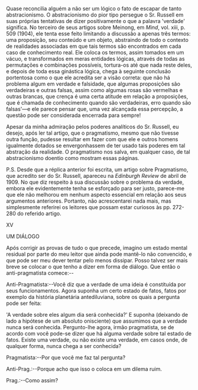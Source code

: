 Quase reconcilia alguém a não ser um lógico o fato de escapar de tanto abstracionismo. O abstracionismo do pior tipo persegue o Sr. Russell em suas próprias tentativas de dizer positivamente o que a palavra 'verdade' significa. No terceiro de seus artigos sobre Meinong, em _Mind_, vol. xiii, p. 509 (1904), ele tenta esse feito limitando a discussão a apenas três termos: uma proposição, seu conteúdo e um objeto, abstraindo de todo o contexto de realidades associadas em que tais termos são encontrados em cada caso de conhecimento real. Ele coloca os termos, assim tomados em um vácuo, e transformados em meras entidades lógicas, através de todas as permutações e combinações possíveis, tortura-os até que nada reste deles, e depois de toda essa ginástica lógica, chega à seguinte conclusão portentosa como o que ele acredita ser a visão correta: que não há problema algum em verdade e falsidade, que algumas proposições são verdadeiras e outras falsas, assim como algumas rosas são vermelhas e outras brancas, que crença é uma certa atitude em relação a proposições, que é chamada de conhecimento quando são verdadeiras, erro quando são falsas'—e ele parece pensar que, uma vez alcançada essa percepção, a questão pode ser considerada encerrada para sempre!

Apesar da minha admiração pelos poderes analíticos do Sr. Russell, eu desejo, após ler tal artigo, que o pragmatismo, mesmo que não tivesse outra função, pudesse resultar em fazer com que ele e outros homens igualmente dotados se envergonhassem de ter usado tais poderes em tal abstração da realidade. O pragmatismo nos salva, em qualquer caso, de tal abstracionismo doentio como mostram essas páginas.

P.S. Desde que a réplica anterior foi escrita, um artigo sobre Pragmatismo, que acredito ser do Sr. Russell, apareceu na _Edinburgh Review_ de abril de 1909. No que diz respeito à sua discussão sobre o problema da verdade, embora ele evidentemente tenha se esforçado para ser justo, parece-me que ele não melhorou em nenhum aspecto essencial em relação aos seus argumentos anteriores. Portanto, não acrescentarei nada mais, mas simplesmente referirei os leitores que possam estar curiosos às pp. 272-280 do referido artigo.

XV

UM DIÁLOGO

Após corrigir as provas de tudo o que precede, imagino um estado mental residual por parte do meu leitor que ainda pode mantê-lo não convencido, e que pode ser meu dever tentar pelo menos dissipar. Posso talvez ser mais breve se colocar o que tenho a dizer em forma de diálogo. Que então o anti-pragmatista comece:--

Anti-Pragmatista:--Você diz que a verdade de uma ideia é constituída por seus funcionamentos. Agora suponha um certo estado de fatos, fatos por exemplo da história planetária antediluviana, sobre os quais a pergunta pode ser feita:

'A verdade sobre eles algum dia será conhecida?' E suponha (deixando de lado a hipótese de um absoluto onisciente) que assumimos que a verdade nunca será conhecida. Pergunto-lhe agora, irmão pragmatista, se de acordo com você pode-se dizer que há alguma verdade sobre tal estado de fatos. Existe uma verdade, ou não existe uma verdade, em casos onde, de qualquer forma, nunca chega a ser conhecida?

Pragmatista:--Por que você me faz tal pergunta?

Anti-Prag.:--Porque acho que isso o coloca em um dilema ruim.

Prag.:--Como assim?